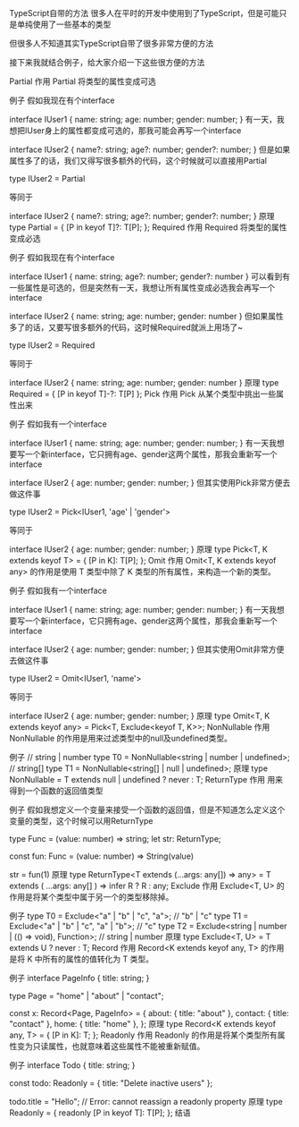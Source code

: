 TypeScript自带的方法
很多人在平时的开发中使用到了TypeScript，但是可能只是单纯使用了一些基本的类型

但很多人不知道其实TypeScript自带了很多非常方便的方法

接下来我就结合例子，给大家介绍一下这些很方便的方法

Partial
作用
Partial 将类型的属性变成可选

例子
假如我现在有个interface

interface IUser1 {
  name: string;
  age: number;
  gender: number;
}
有一天，我想把IUser身上的属性都变成可选的，那我可能会再写一个interface

interface IUser2 {
  name?: string;
  age?: number;
  gender?: number;
}
但是如果属性多了的话，我们又得写很多额外的代码，这个时候就可以直接用Partial

type IUser2 = Partial<IUser1>

   等同于

interface IUser2 {
  name?: string;
  age?: number;
  gender?: number;
}
原理
type Partial<T> = {
  [P in keyof T]?: T[P];
};
Required
作用
Required 将类型的属性变成必选

例子
假如我现在有个interface

interface IUser1 {
  name: string;
  age?: number;
  gender?: number
}
可以看到有一些属性是可选的，但是突然有一天，我想让所有属性变成必选我会再写一个interface

interface IUser2 {
  name: string;
  age: number;
  gender: number
}
但如果属性多了的话，又要写很多额外的代码，这时候Required就派上用场了~

type IUser2 = Required<IUser1>

  等同于
  
interface IUser2 {
  name: string;
  age: number;
  gender: number
}
原理
type Required<T> = { 
    [P in keyof T]-?: T[P] 
};
Pick
作用
Pick 从某个类型中挑出一些属性出来

例子
假如我有一个interface

interface IUser1 {
  name: string;
  age: number;
  gender: number;
}
有一天我想要写一个新interface，它只拥有age、gender这两个属性，那我会重新写一个interface

interface IUser2 {
  age: number;
  gender: number;
}
但其实使用Pick非常方便去做这件事

type IUser2 = Pick<IUser1, 'age' | 'gender'>

  等同于
  
interface IUser2 {
  age: number;
  gender: number;
}
原理
type Pick<T, K extends keyof T> = {
    [P in K]: T[P];
};
Omit
作用
Omit<T, K extends keyof any> 的作用是使用 T 类型中除了 K 类型的所有属性，来构造一个新的类型。

例子
假如我有一个interface

interface IUser1 {
  name: string;
  age: number;
  gender: number;
}
有一天我想要写一个新interface，它只拥有age、gender这两个属性，那我会重新写一个interface

interface IUser2 {
  age: number;
  gender: number;
}
但其实使用Omit非常方便去做这件事

type IUser2 = Omit<IUser1, 'name'>

  等同于
  
interface IUser2 {
  age: number;
  gender: number;
}
原理
type Omit<T, K extends keyof any> = 
      Pick<T, Exclude<keyof T, K>>;
NonNullable
作用
NonNullable 的作用是用来过滤类型中的null及undefined类型。

例子
// string | number
type T0 = NonNullable<string | number | undefined>;
// string[]
type T1 = NonNullable<string[] | null | undefined>;
原理
type NonNullable<T> = T extends 
                      null | undefined 
                      ? never : T;
ReturnType
作用
用来得到一个函数的返回值类型

例子
假如我想定义一个变量来接受一个函数的返回值，但是不知道怎么定义这个变量的类型，这个时候可以用ReturnType

type Func = (value: number) => string;
let str: ReturnType<Func>;
  
const fun: Func = (value: number) => String(value)
  
str = fun(1)
原理
type ReturnType<T extends (...args: any[]) => any> = T extends (
  ...args: any[]
) => infer R
  ? R
  : any;
Exclude
作用
Exclude<T, U> 的作用是将某个类型中属于另一个的类型移除掉。

例子
type T0 = Exclude<"a" | "b" | "c", "a">; // "b" | "c"
type T1 = Exclude<"a" | "b" | "c", "a" | "b">; // "c"
type T2 = Exclude<string | number | (() => void), Function>; // string | number
原理
type Exclude<T, U> = T extends U ? never : T;
Record
作用
Record<K extends keyof any, T> 的作用是将 K 中所有的属性的值转化为 T 类型。

例子
interface PageInfo {
  title: string;
}

type Page = "home" | "about" | "contact";

const x: Record<Page, PageInfo> = {
  about: { title: "about" },
  contact: { title: "contact" },
  home: { title: "home" },
}; 
原理
type Record<K extends keyof any, T> = {
    [P in K]: T;
}; 
Readonly
作用
Readonly 的作用是将某个类型所有属性变为只读属性，也就意味着这些属性不能被重新赋值。

例子
interface Todo {
 title: string;
}

const todo: Readonly<Todo> = {
 title: "Delete inactive users"
};

todo.title = "Hello"; 
// Error: cannot reassign a readonly property 
原理
type Readonly<T> = {
 readonly [P in keyof T]: T[P];
}; 
结语